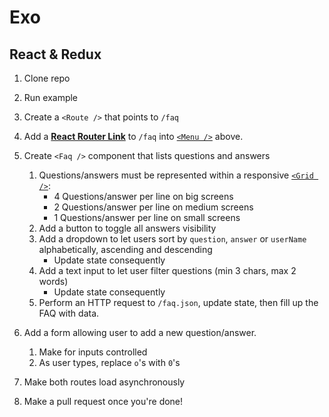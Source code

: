 # Exo

## React &amp; Redux

1.  Clone repo
1.  Run example
1.  Create a `<Route />` that points to `/faq`
1.  Add a [**React Router Link**](https://reacttraining.com/react-router/web/api/Link) to `/faq` into [`<Menu />`](blob/master/app/components/layout/menu/Menu.jsx) above.
1.  Create `<Faq />` component that lists questions and answers
	1. Questions/answers must be represented within a responsive [`<Grid />`](https://react-bootstrap.github.io/components.html#grid):
		- 4 Questions/answer per line on big screens
		- 2 Questions/answer per line on medium screens
		- 1 Questions/answer per line on small screens
	1. Add a button to toggle all answers visibility
	1. Add a dropdown to let users sort by `question`, `answer` or `userName` alphabetically, ascending and descending
		- Update state consequently
	1. Add a text input to let user filter questions (min 3 chars, max 2 words)
		- Update state consequently
	1.  Perform an HTTP request to `/faq.json`, update state, then fill up the FAQ with data.
1.  Add a form allowing user to add a new question/answer.
	1. Make for inputs controlled
	1. As user types, replace `o`'s with `0`'s

1.  Make both routes load asynchronously
1.  Make a pull request once you're done!
